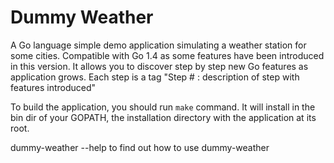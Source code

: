 # Dummy Weather

A Go language simple demo application simulating a weather station for some cities.
Compatible with Go 1.4 as some features have been introduced in this version.
It allows you to discover step by step new Go features as application grows.
Each step is a tag "Step \# : description of step with features introduced"

To build the application, you should run `make` command.
It will install in the bin dir of your GOPATH, the installation directory with the application at its root.

dummy-weather --help to find out how to use dummy-weather
